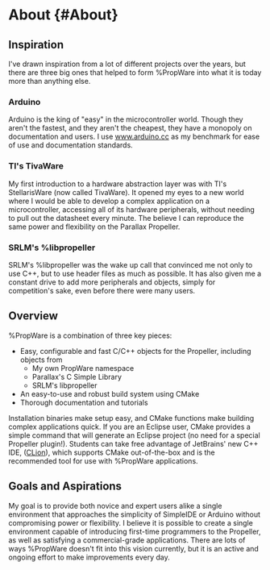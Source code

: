 About {#About}
=====

Inspiration
-----------

I've drawn inspiration from a lot of different projects over the years, but there are three big ones that helped to form
%PropWare into what it is today more than anything else.

### Arduino

Arduino is the king of "easy" in the microcontroller world. Though they aren't the fastest, and they aren't the 
cheapest, they have a monopoly on documentation and users. I use www.arduino.cc as my benchmark for ease of use
and documentation standards.

### TI's TivaWare

My first introduction to a hardware abstraction layer was with TI's StellarisWare (now called TivaWare). It opened my
eyes to a new world where I would be able to develop a complex application on a microcontroller, accessing all of its
hardware peripherals, without needing to pull out the datasheet every minute. The believe I can reproduce the same
power and flexibility on the Parallax Propeller.

### SRLM's %libpropeller

SRLM's %libpropeller was the wake up call that convinced me not only to use C++, but to use header files as much as 
possible. It has also given me a constant drive to add more peripherals and objects, simply for competition's sake, 
even before there were many users.

Overview
--------

%PropWare is a combination of three key pieces:
* Easy, configurable and fast C/C++ objects for the Propeller, including objects from
  * My own PropWare namespace
  * Parallax's C Simple Library
  * SRLM's libpropeller
* An easy-to-use and robust build system using CMake
* Thorough documentation and tutorials

Installation binaries make setup easy, and CMake functions make building complex applications quick. If you are an 
Eclipse user, CMake provides a simple command that will generate an Eclipse project (no need for a special Propeller 
plugin!). Students can take free advantage of JetBrains' new C++ IDE, ([CLion](http://www.jetbrains.com/clion/)), 
which supports CMake out-of-the-box and is the recommended tool for use with %PropWare applications.

Goals and Aspirations
---------------------

My goal is to provide both novice and expert users alike a single environment that approaches the simplicity of 
SimpleIDE or Arduino without compromising power or flexibility. I believe it is possible to create a single environment
capable of introducing first-time programmers to the Propeller, as well as satisfying a commercial-grade applications.
There are lots of ways %PropWare doesn't fit into this vision currently, but it is an active and ongoing effort to 
make improvements every day. 
